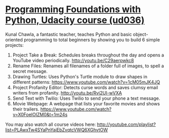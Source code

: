 # [Programming Foundations with Python, Udacity course (ud036)](https://www.udacity.com/course/programming-foundations-with-python--ud036)
Kunal Chawla, a fantastic teacher, teaches Python and basic object-oriented programming to total beginners by showing you to build 6 simple projects:

1. Project Take a Break: Schedules breaks throughout the day and opens a YouTube video periodically. http://youtu.be/C29aerpwkc8
2. Rename Files: Renames all filenames of a folder full of images, to spell a secret message.
3. Drawing Turtles: Uses Python's Turtle module to draw shapes in different patterns: https://www.youtube.com/watch?v=1cM05mJK4JQ
4. Project Profanity Editor: Detects curse words and saves clumsy email writers from profanity. http://youtu.be/Rvj2UI-wVXA
5. Send Text with Twilio: Uses Twilio to send your phone a text message.
6. Movie Webpage: A webpage that lists your favorite movies and shows their trailers. https://www.youtube.com/watch?v=X0FoelOIZM0&t=1m24s

You may also watch all course videos here: http://youtube.com/playlist?list=PLAwxTw4SYaPnYajEbZvqtcVWQ6XGhvtOW

